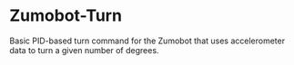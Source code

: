 # Zumobot-Turn

Basic PID-based turn command for the Zumobot that uses accelerometer data to turn a given number of degrees.
